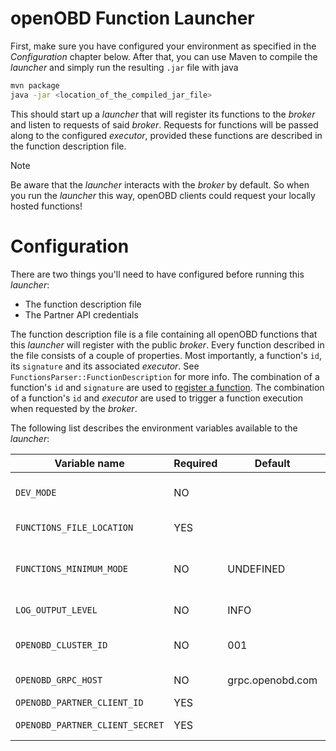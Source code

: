 # openOBD Function Launcher

First, make sure you have configured your environment as specified in the _Configuration_ chapter below. After that, you can use
Maven to compile the _launcher_ and simply run the resulting `.jar` file with java

```bash
mvn package
java -jar <location_of_the_compiled_jar_file>
```

This should start up a _launcher_ that will register its functions to the _broker_ and listen to requests
of said _broker_. Requests for functions will be passed along to the configured _executor_, provided these
functions are described in the function description file.

> [!Note]
> Be aware that the _launcher_ interacts with the _broker_ by default. So when you run the _launcher_ this way, openOBD clients
> could request your locally hosted functions!

# Configuration

There are two things you'll need to have configured before running this _launcher_:

- The function description file
- The Partner API credentials

The function description file is a file containing all openOBD functions that this _launcher_ will register with the
public _broker_. Every function described in the file consists of a couple of properties. Most importantly, a function's
`id`, its `signature` and its associated _executor_. See `FunctionsParser::FunctionDescription` for more info.
The combination of a function's `id` and `signature` are used to [register a function](https://docs.openobd.com/latest/design/function_broker/#generating-function-uuid-and-signature).
The combination of a function's `id` and _executor_ are used to trigger a function execution when requested by the _broker_.

The following list describes the environment variables available to the _launcher_:

| Variable name                   | Required | Default          | Explanation                                                                                    |
|---------------------------------|----------|------------------|------------------------------------------------------------------------------------------------|
| `DEV_MODE`                      | NO       | <none>           | Running DEV_MODE uses insecure gRPC channels (_any_ value will enable this option)             |
| `FUNCTIONS_FILE_LOCATION`       | YES      |                  | Location of the file containing all function descriptions                                      |
| `FUNCTIONS_MINIMUM_MODE`        | NO       | UNDEFINED        | Makes it possible to only register some defined functions (see `FunctionParser::FunctionMode`) |
| `LOG_OUTPUT_LEVEL`              | NO       | INFO             | Will result in more log output (see `Logger::Level`)                                           |
| `OPENOBD_CLUSTER_ID`            | NO       | 001              | The cluster used to authorize a Partner through the Partner API. `001` refers to Europe        |
| `OPENOBD_GRPC_HOST`             | NO       | grpc.openobd.com | The hostname of the openOBD Function Broker                                                    |
| `OPENOBD_PARTNER_CLIENT_ID`     | YES      |                  | A Partner's API credentials id                                                                 |
| `OPENOBD_PARTNER_CLIENT_SECRET` | YES      |                  | A Partner's API credentials secret                                                             |